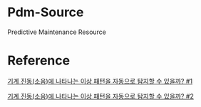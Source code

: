 # Pdm-Source
Predictive Maintenance Resource

# Reference
[기계 진동(소음)에 나타나는 이상 패턴을 자동으로 탐지할 수 있을까? #1](https://inforience.net/2019/05/07/machine_vibration/)

[기계 진동(소음)에 나타나는 이상 패턴을 자동으로 탐지할 수 있을까? #2](https://inforience.net/2019/06/08/machine-vibration2/)
